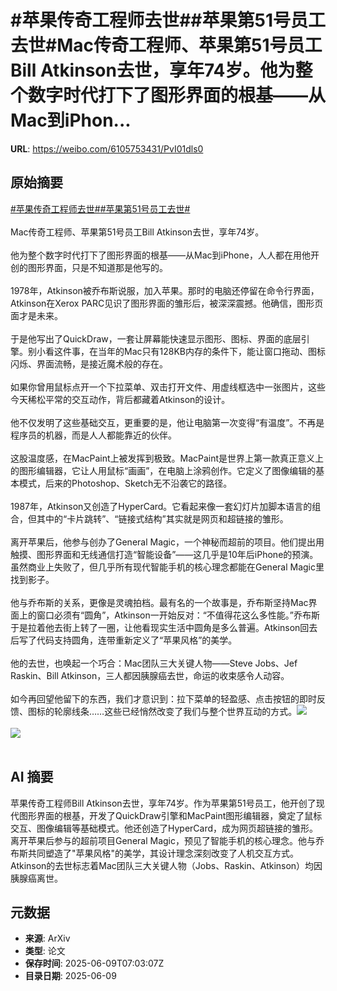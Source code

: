# #苹果传奇工程师去世##苹果第51号员工去世#Mac传奇工程师、苹果第51号员工Bill Atkinson去世，享年74岁。他为整个数字时代打下了图形界面的根基——从Mac到iPhon...

**URL**: https://weibo.com/6105753431/PvI01dls0

## 原始摘要

<a href="https://m.weibo.cn/search?containerid=231522type%3D1%26t%3D10%26q%3D%23%E8%8B%B9%E6%9E%9C%E4%BC%A0%E5%A5%87%E5%B7%A5%E7%A8%8B%E5%B8%88%E5%8E%BB%E4%B8%96%23&amp;extparam=%23%E8%8B%B9%E6%9E%9C%E4%BC%A0%E5%A5%87%E5%B7%A5%E7%A8%8B%E5%B8%88%E5%8E%BB%E4%B8%96%23" data-hide=""><span class="surl-text">#苹果传奇工程师去世#</span></a><a href="https://m.weibo.cn/search?containerid=231522type%3D1%26t%3D10%26q%3D%23%E8%8B%B9%E6%9E%9C%E7%AC%AC51%E5%8F%B7%E5%91%98%E5%B7%A5%E5%8E%BB%E4%B8%96%23&amp;extparam=%23%E8%8B%B9%E6%9E%9C%E7%AC%AC51%E5%8F%B7%E5%91%98%E5%B7%A5%E5%8E%BB%E4%B8%96%23" data-hide=""><span class="surl-text">#苹果第51号员工去世#</span></a><br><br>Mac传奇工程师、苹果第51号员工Bill Atkinson去世，享年74岁。<br><br>他为整个数字时代打下了图形界面的根基——从Mac到iPhone，人人都在用他开创的图形界面，只是不知道那是他写的。<br><br>1978年，Atkinson被乔布斯说服，加入苹果。那时的电脑还停留在命令行界面，Atkinson在Xerox PARC见识了图形界面的雏形后，被深深震撼。他确信，图形页面才是未来。<br><br>于是他写出了QuickDraw，一套让屏幕能快速显示图形、图标、界面的底层引擎。别小看这件事，在当年的Mac只有128KB内存的条件下，能让窗口拖动、图标闪烁、界面流畅，是接近魔术般的存在。<br><br>如果你曾用鼠标点开一个下拉菜单、双击打开文件、用虚线框选中一张图片，这些今天稀松平常的交互动作，背后都藏着Atkinson的设计。<br><br>他不仅发明了这些基础交互，更重要的是，他让电脑第一次变得“有温度”。不再是程序员的机器，而是人人都能靠近的伙伴。<br><br>这股温度感，在MacPaint上被发挥到极致。MacPaint是世界上第一款真正意义上的图形编辑器，它让人用鼠标“画画”，在电脑上涂鸦创作。它定义了图像编辑的基本模式，后来的Photoshop、Sketch无不沿袭它的路径。<br><br>1987年，Atkinson又创造了HyperCard。它看起来像一套幻灯片加脚本语言的组合，但其中的“卡片跳转”、“链接式结构”其实就是网页和超链接的雏形。<br><br>离开苹果后，他参与创办了General Magic，一个神秘而超前的项目。他们提出用触摸、图形界面和无线通信打造“智能设备”——这几乎是10年后iPhone的预演。虽然商业上失败了，但几乎所有现代智能手机的核心理念都能在General Magic里找到影子。<br><br>他与乔布斯的关系，更像是灵魂拍档。最有名的一个故事是，乔布斯坚持Mac界面上的窗口必须有“圆角”，Atkinson一开始反对：“不值得花这么多性能。”乔布斯于是拉着他去街上转了一圈，让他看现实生活中圆角是多么普遍。Atkinson回去后写了代码支持圆角，连带重新定义了“苹果风格”的美学。<br><br>他的去世，也唤起一个巧合：Mac团队三大关键人物——Steve Jobs、Jef Raskin、Bill Atkinson，三人都因胰腺癌去世，命运的收束感令人动容。<br><br>如今再回望他留下的东西，我们才意识到：拉下菜单的轻盈感、点击按钮的即时反馈、图标的轮廓线条……这些已经悄然改变了我们与整个世界互动的方式。<img style="" src="https://tvax1.sinaimg.cn/large/006Fd7o3gy1i28vgt3azbj31e01dzb2a.jpg" referrerpolicy="no-referrer"><br><br><img style="" src="https://tvax1.sinaimg.cn/large/006Fd7o3gy1i28vgs6d2qj30xc0p078l.jpg" referrerpolicy="no-referrer"><br><br>

## AI 摘要

苹果传奇工程师Bill Atkinson去世，享年74岁。作为苹果第51号员工，他开创了现代图形界面的根基，开发了QuickDraw引擎和MacPaint图形编辑器，奠定了鼠标交互、图像编辑等基础模式。他还创造了HyperCard，成为网页超链接的雏形。离开苹果后参与的超前项目General Magic，预见了智能手机的核心理念。他与乔布斯共同塑造了"苹果风格"的美学，其设计理念深刻改变了人机交互方式。Atkinson的去世标志着Mac团队三大关键人物（Jobs、Raskin、Atkinson）均因胰腺癌离世。

## 元数据

- **来源**: ArXiv
- **类型**: 论文
- **保存时间**: 2025-06-09T07:03:07Z
- **目录日期**: 2025-06-09
